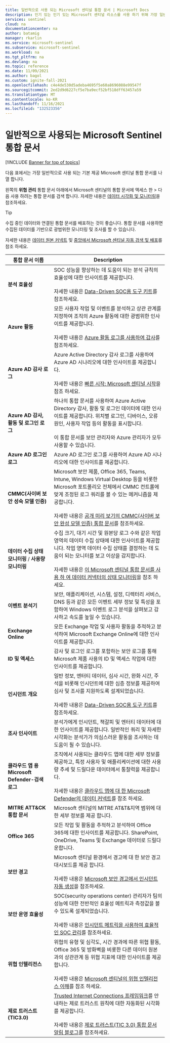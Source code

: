 ```yaml
---
title: 일반적으로 사용 되는 Microsoft 센티널 통합 문서 | Microsoft Docs
description: 인기 있는 인기 있는 Microsoft 센티널 리소스를 사용 하기 위해 가장 일반적으로 사용 되는 통합 문서에 대해 알아봅니다.
services: sentinel
cloud: na
documentationcenter: na
author: batamig
manager: rkarlin
ms.service: microsoft-sentinel
ms.subservice: microsoft-sentinel
ms.workload: na
ms.tgt_pltfrm: na
ms.devlang: na
ms.topic: reference
ms.date: 11/09/2021
ms.author: bagol
ms.custom: ignite-fall-2021
ms.openlocfilehash: c4e4de530d5adeba4695f5e60a8696088e99547f
ms.sourcegitcommit: 2ed2d9d6227cf5e7ba9ecf52bf518dff63457a59
ms.translationtype: MT
ms.contentlocale: ko-KR
ms.lasthandoff: 11/16/2021
ms.locfileid: "132523356"
---
```

# <a name="commonly-used-microsoft-sentinel-workbooks"></a>일반적으로 사용되는 Microsoft Sentinel 통합 문서

[!INCLUDE [Banner for top of topics](./includes/banner.md)]

다음 표에서는 가장 일반적으로 사용 되는 기본 제공 Microsoft 센티널 통합 문서를 나열 합니다.

왼쪽의 **위협 관리** 통합 문서 아래에서 Microsoft 센티널의 통합 문서에 액세스 한  >   다음 사용 하려는 통합 문서를 검색 합니다. 자세한 내용은 [데이터 시각화 및 모니터링](monitor-your-data.md)을 참조하세요.

> [!TIP]
> 수집 중인 데이터와 연결된 통합 문서를 배포하는 것이 좋습니다. 통합 문서를 사용하면 수집된 데이터를 기반으로 광범위한 모니터링 및 조사를 할 수 있습니다.
>
> 자세한 내용은 [데이터 원본 커넥트](connect-data-sources.md) 및 [중앙에서 Microsoft 센티널 자동 검색 및 배포](sentinel-solutions-deploy.md)를 참조 하세요.
>

|통합 문서 이름  |Description  |
|---------|---------|
|**분석 효율성**     |  SOC 성능을 향상하는 데 도움이 되는 분석 규칙의 효율성에 대한 인사이트를 제공합니다. <br><br>자세한 내용은 [Data-Driven SOC용 도구 키트](https://techcommunity.microsoft.com/t5/azure-sentinel/the-toolkit-for-data-driven-socs/ba-p/2143152)를 참조하세요.|
|**Azure 활동**     |     모든 사용자 작업 및 이벤트를 분석하고 상관 관계를 지정하여 조직의 Azure 활동에 대한 광범위한 인사이트를 제공합니다. <br><br>자세한 내용은 [Azure 활동 로그를 사용하여 감사](audit-sentinel-data.md#auditing-with-azure-activity-logs)를 참조하세요.    |
|**Azure AD 감사 로그**     |  Azure Active Directory 감사 로그를 사용하여 Azure AD 시나리오에 대한 인사이트를 제공합니다. <br><br>자세한 내용은  [빠른 시작: Microsoft 센티널 시작](get-visibility.md)을 참조 하세요.     |
|**Azure AD 감사, 활동 및 로그인 로그**     |   하나의 통합 문서를 사용하여 Azure Active Directory 감사, 활동 및 로그인 데이터에 대한 인사이트를 제공합니다. 위치별 로그인, 디바이스, 오류 원인, 사용자 작업 등의 활동을 표시합니다. <br><br> 이 통합 문서를 보안 관리자와 Azure 관리자가 모두 사용할 수 있습니다.   |
|**Azure AD 로그인 로그**     | Azure AD 로그인 로그를 사용하여 Azure AD 시나리오에 대한 인사이트를 제공합니다.        |
|**CMMC(사이버 보안 성숙 모델 인증)**     |   Microsoft 보안 제품, Office 365, Teams, Intune, Windows Virtual Desktop 등을 비롯한 Microsoft 포트폴리오 전체에서 CMMC 컨트롤에 맞게 조정된 로그 쿼리를 볼 수 있는 메커니즘을 제공합니다. <br><br>자세한 내용은 [공개 미리 보기의 CMMC(사이버 보안 완성 모델 인증) 통합 문서](https://techcommunity.microsoft.com/t5/azure-sentinel/what-s-new-cybersecurity-maturity-model-certification-cmmc/ba-p/2111184)를 참조하세요.|
|**데이터 수집 상태 모니터링** / **사용량 모니터링**     |  수집 크기, 대기 시간 및 원본당 로그 수와 같은 작업 영역의 데이터 수집 상태에 대한 인사이트를 제공합니다. 작업 영역 데이터 수집 상태를 결정하는 데 도움이 되는 모니터를 보고 이상을 감지합니다. <br><br>자세한 내용은 [이 Microsoft 센티널 통합 문서를 사용 하 여 데이터 커넥터의 상태 모니터링](monitor-data-connector-health.md)을 참조 하세요.    |
|**이벤트 분석기**     |  보안, 애플리케이션, 시스템, 설정, 디렉터리 서비스, DNS 등과 같은 모든 이벤트 세부 정보 및 특성을 포함하여 Windows 이벤트 로그 분석을 살펴보고 감사하고 속도를 높일 수 있습니다.       |
|**Exchange Online**     |모든 Exchange 작업 및 사용자 활동을 추적하고 분석하여 Microsoft Exchange Online에 대한 인사이트를 제공합니다.         |
|**ID 및 액세스**     |   감사 및 로그인 로그를 포함하는 보안 로그를 통해 Microsoft 제품 사용의 ID 및 액세스 작업에 대한 인사이트를 제공합니다.     |
|**인시던트 개요**     |   일반 정보, 엔터티 데이터, 심사 시간, 완화 시간, 주석을 비롯해 인시던트에 대한 심층 정보를 제공하여 심사 및 조사를 지원하도록 설계되었습니다. <br><br>자세한 내용은 [Data-Driven SOC용 도구 키트](https://techcommunity.microsoft.com/t5/azure-sentinel/the-toolkit-for-data-driven-socs/ba-p/2143152)를 참조하세요.      |
|<a name="investigation-insights"></a>**조사 인사이트**     | 분석가에게 인시던트, 책갈피 및 엔터티 데이터에 대한 인사이트를 제공합니다. 일반적인 쿼리 및 자세한 시각화는 분석가가 의심스러운 활동을 조사하는 데 도움이 될 수 있습니다.     |
|**클라우드 앱 용 Microsoft Defender-검색 로그**     |   조직에서 사용되는 클라우드 앱에 대한 세부 정보를 제공하고, 특정 사용자 및 애플리케이션에 대한 사용량 추세 및 드릴다운 데이터에서 통찰력을 제공합니다.  <br><br>자세한 내용은 [클라우드 앱에 대 한 Microsoft Defender의 데이터 커넥트](./data-connectors-reference.md#microsoft-defender-for-cloud-apps)를 참조 하세요.|
|**MITRE ATT&CK 통합 문서**     |   Microsoft 센티널의 MITRE AT&T&지역 범위에 대 한 세부 정보를 제공 합니다.      |
|**Office 365**     | 모든 작업 및 활동을 추적하고 분석하여 Office 365에 대한 인사이트를 제공합니다. SharePoint, OneDrive, Teams 및 Exchange 데이터로 드릴다운합니다.       |
|**보안 경고**     |  Microsoft 센티널 환경에서 경고에 대 한 보안 경고 대시보드를 제공 합니다. <br><br>자세한 내용은 [Microsoft 보안 경고에서 인시던트 자동 생성](create-incidents-from-alerts.md)을 참조하세요.      |
|**보안 운영 효율성**     |  SOC(security operations center) 관리자가 팀의 성능에 대한 전반적인 효율성 메트릭과 측정값을 볼 수 있도록 설계되었습니다. <br><br>자세한 내용은 [인시던트 메트릭을 사용하여 효율적인 SOC 관리](manage-soc-with-incident-metrics.md)를 참조하세요.  |
|**위협 인텔리전스**     | 위협의 유형 및 심각도, 시간 경과에 따른 위협 활동, Office 365 및 방화벽을 비롯한 다른 데이터 원본과의 상관관계 등 위협 지표에 대한 인사이트를 제공합니다.  <br><br>자세한 내용은 [Microsoft 센티널의 위협 인텔리전스 이해](understand-threat-intelligence.md)를 참조 하세요.      |
|**제로 트러스트(TIC3.0)**     |  [Trusted Internet Connections 프레임워크](https://www.cisa.gov/trusted-internet-connections)를 안내하는 제로 트러스트 원칙에 대한 자동화된 시각화를 제공합니다.   <br><br>자세한 내용은 [제로 트러스트(TIC 3.0) 통합 문서 알림 블로그](https://techcommunity.microsoft.com/t5/public-sector-blog/announcing-the-azure-sentinel-zero-trust-tic3-0-workbook/ba-p/2313761)를 참조하세요.  |
